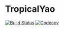 # TropicalYao

[![Build Status](https://travis-ci.com/QuantumBFS/TropicalYao.jl.svg?branch=master)](https://travis-ci.com/QuantumBFS/TropicalYao.jl)
[![Codecov](https://codecov.io/gh/QuantumBFS/TropicalYao.jl/branch/master/graph/badge.svg)](https://codecov.io/gh/QuantumBFS/TropicalYao.jl)
